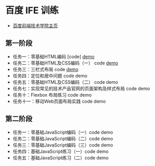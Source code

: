 # 百度 IFE 训练

- [百度前端技术学院主页](http://ife.baidu.com/)

## 第一阶段

- 任务一：零基础HTML编码 [code] [demo](https://sanjiyip.com/IFE2017/Weiwei/01%EF%BC%9A%E9%9B%B6%E5%9F%BA%E7%A1%80HTML%E7%BC%96%E7%A0%81/index.html)
- 任务二：零基础HTML及CSS编码（一） code [demo](https://sanjiyip.com/IFE2017/Weiwei/02%EF%BC%9A%E9%9B%B6%E5%9F%BA%E7%A1%80HTML%E5%8F%8ACSS%E7%BC%96%E7%A0%81%EF%BC%88%E4%B8%80%EF%BC%89/index.html)
- 任务三：三栏式布局 code [demo]()
- 任务四：定位和居中问题 code demo
- 任务五：零基础HTML及CSS编码（二） code demo
- 任务七：实现常见的技术产品官网的页面架构及样式布局 code demo
- 任务十：Flexbox 布局练习 code demo
- 任务十一：移动Web页面布局实践 code demo

## 第二阶段

- 任务一：零基础JavaScript编码（一）code demo
- 任务二：零基础JavaScript编码（二）code demo
- 任务三：零基础JavaScript编码（三）code demo
- 任务四：基础JavaScript练习（一）code demo
- 任务五：基础JavaScript练习（二）code demo

